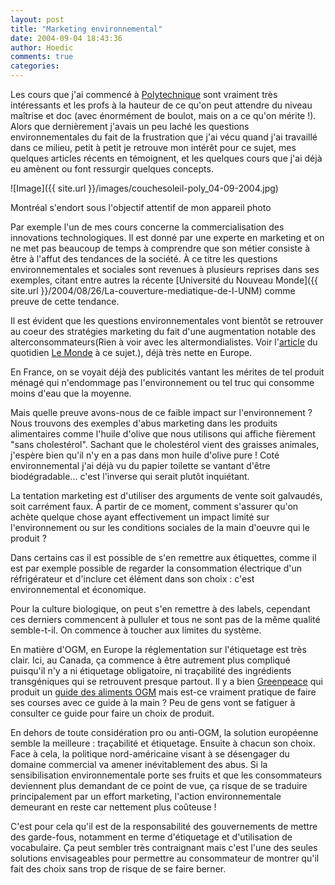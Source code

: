 ```yaml
---
layout: post
title: "Marketing environnemental"
date: 2004-09-04 18:43:36
author: Hoedic
comments: true
categories: 
---
```



Les cours que j'ai commencé à [Polytechnique](http://www.polymtl.ca/) sont vraiment très intéressants et les profs à la hauteur de ce qu'on peut attendre du niveau maîtrise et doc (avec énormément de boulot, mais on a ce qu'on mérite !). Alors que dernièrement j'avais un peu laché les questions environnementales du fait de la frustration que j'ai vécu quand j'ai travaillé dans ce milieu, petit à petit je retrouve mon intérêt pour ce sujet, mes quelques articles récents en témoignent, et les quelques cours que j'ai déjà eu amènent ou font ressurgir quelques concepts.

![Image]({{ site.url }}/images/couchesoleil-poly_04-09-2004.jpg)
<div class="photoattrib">Montréal s'endort sous l'objectif attentif de mon appareil photo</div>



Par exemple l'un de mes cours concerne la commercialisation des innovations technologiques. Il est donné par une experte en marketing et on ne met pas beaucoup de temps à comprendre que son métier consiste à être à l'affut des tendances de la société. À ce titre les questions environnementales et sociales sont revenues à plusieurs reprises dans ses exemples, citant entre autres la récente [Université du Nouveau Monde]({{ site.url }}/2004/08/26/La-couverture-mediatique-de-l-UNM) comme preuve de cette tendance.

Il est évident que les questions environnementales vont bientôt se retrouver au coeur des stratégies marketing du fait d'une augmentation notable des alterconsommateurs(Rien à voir avec les altermondialistes. Voir l'[article](http://www.lemonde.fr/web/article/0,1-0@2-3234,36-372546,0.html) du quotidien [Le Monde](http://www.lemonde.fr/) à ce sujet.), déjà très nette en Europe.

En France, on se voyait déjà des publicités vantant les mérites de tel produit ménagé qui n'endommage pas l'environnement ou tel truc qui consomme moins d'eau que la moyenne.

Mais quelle preuve avons-nous de ce faible impact sur l'environnement ? Nous trouvons des exemples d'abus marketing dans les produits alimentaires comme l'huile d'olive que nous utilisons qui affiche fièrement "sans cholestérol". Sachant que le cholestérol vient des graisses animales, j'espère bien qu'il n'y en a pas dans mon huile d'olive pure ! Coté environnemental j'ai déjà vu du papier toilette se vantant d'être biodégradable... c'est l'inverse qui serait plutôt inquiétant.

La tentation marketing est d'utiliser des arguments de vente soit galvaudés, soit carrément faux. À partir de ce moment, comment s'assurer qu'on achète quelque chose ayant effectivement un impact limité sur l'environnement ou sur les conditions sociales de la main d'oeuvre qui le produit ?

Dans certains cas il est possible de s'en remettre aux étiquettes, comme il est par exemple possible de regarder la consommation électrique d'un réfrigérateur et d'inclure cet élément dans son choix : c'est environnemental et économique.

Pour la culture biologique, on peut s'en remettre à des labels, cependant ces derniers commencent à pulluler et tous ne sont pas de la même qualité semble-t-il. On commence à toucher aux limites du système.

En matière d'OGM, en Europe la réglementation sur l'étiquetage est très clair. Ici, au Canada, ça commence à être autrement plus compliqué puisqu'il n'y a ni étiquetage obligatoire, ni traçabilité des ingrédients transgéniques qui se retrouvent presque partout. Il y a bien [Greenpeace](http://greenpeace.ca/) qui produit un [guide des aliments OGM](http://www.greenpeace.ca/guideogm/index.php) mais est-ce vraiment pratique de faire ses courses avec ce guide à la main ? Peu de gens vont se fatiguer à consulter ce guide pour faire un choix de produit.

En dehors de toute considération pro ou anti-OGM, la solution européenne semble la meilleure : traçabilité et étiquetage. Ensuite à chacun son choix. Face à cela, la politique nord-américaine visant à se désengager du domaine commercial va amener inévitablement des abus. Si la sensibilisation environnementale porte ses fruits et que les consommateurs deviennent plus demandant de ce point de vue, ça risque de se traduire principalement par un effort marketing, l'action environnementale demeurant en reste car nettement plus coûteuse !

C'est pour cela qu'il est de la responsabilité des gouvernements de mettre des garde-fous, notamment en terme d'étiquetage et d'utilisation de vocabulaire. Ça peut sembler très contraignant mais c'est l'une des seules solutions envisageables pour permettre au consommateur de montrer qu'il fait des choix sans trop de risque de se faire berner.